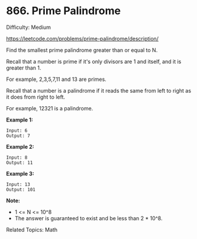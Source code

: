 # 866. Prime Palindrome

Difficulty: Medium

https://leetcode.com/problems/prime-palindrome/description/

Find the smallest prime palindrome greater than or equal to N.

Recall that a number is prime if it's only divisors are 1 and itself, and it is greater than 1. 

For example, 2,3,5,7,11 and 13 are primes.

Recall that a number is a palindrome if it reads the same from left to right as it does from right to left. 

For example, 12321 is a palindrome.

**Example 1:**
```
Input: 6
Output: 7
```
**Example 2:**
```
Input: 8
Output: 11
```
**Example 3:**
```
Input: 13
Output: 101
``` 

**Note:**

* 1 <= N <= 10^8
* The answer is guaranteed to exist and be less than 2 * 10^8.

Related Topics: Math
